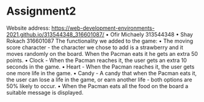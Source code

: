 # Assignment2

Website address: https://web-development-environments-2021.github.io/313544348_316601087/
•	Ofir Michaely 313544348
•	Shay Rokach 316601087
The functionality we added to the game:
•	The moving score character - the character we chose to add is a strawberry and it moves randomly on the board. When the Pacman eats it he gets an extra 50 points.
•	Clock - When the Pacman reaches it, the user gets an extra 10 seconds in the game.
•	Heart - When the Pacman reaches it, the user gets one more life in the game.
•	Candy - A candy that when the Pacman eats it, the user can lose a life in the game, or earn another life - both options are 50% likely to occur.
•	When the Pacman eats all the food on the board a suitable message is displayed.



